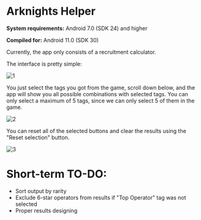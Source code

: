 # Arknights Helper
**System requirements:** Android 7.0 (SDK 24) and higher

**Compiled for:** Android 11.0 (SDK 30)

Currently, the app only consists of a recruitment calculator.

The interface is pretty simple:

![1](https://user-images.githubusercontent.com/90402019/132748268-16b6c190-79de-439e-bda1-c59d94d09658.jpg)

You just select the tags you got from the game, scroll down below, and the app will show you all possible combinations with selected tags. You can only select a maximum of 5 tags, since we can only select 5 of them in the game.

![2](https://user-images.githubusercontent.com/90402019/132748292-076d2015-1cf4-4edc-abfa-2412fcc4716a.jpg)

You can reset all of the selected buttons and clear the results using the "Reset selection" button.

![3](https://user-images.githubusercontent.com/90402019/132748304-eeb68ecf-9f57-424a-b5d5-a40f9d39de0c.jpg)


# Short-term TO-DO:
- Sort output by rarity
- Exclude 6-star operators from results if "Top Operator" tag was not selected
- Proper results designing

